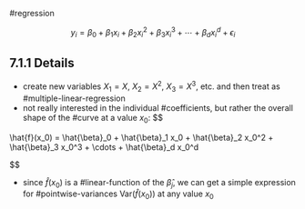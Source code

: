 #regression 

$$
y_i = \beta_0 + \beta_1 x_i + \beta_2 x_i^2 + \beta_3 x_i^3 + \cdots + \beta_d x_i^d + \epsilon_i
$$
## 7.1.1 Details
* create new variables $X_1 = X$, $X_2 = X^2$, $X_3 = X^3$, etc. and then treat as #multiple-linear-regression
* not really interested in the individual #coefficients, but rather the overall shape of the #curve at a value $x_0$:
$$

\hat{f}(x_0) = \hat{\beta}_0 + \hat{\beta}_1 x_0 + \hat{\beta}_2 x_0^2 + \hat{\beta}_3 x_0^3 + \cdots + \hat{\beta}_d x_0^d

$$
* since $\hat{f}(x_0)$ is a #linear-function of the $\hat{\beta}_j$, we can get a simple expression for #pointwise-variances $\text{Var}(\hat{f}(x_0))$ at any value $x_0$